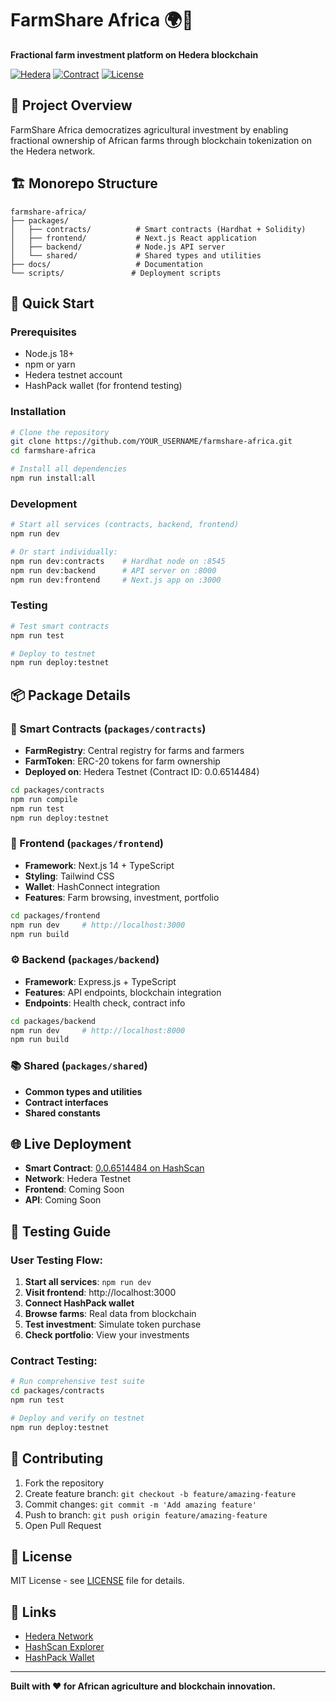 # FarmShare Africa 🌍🚜

**Fractional farm investment platform on Hedera blockchain**

[![Hedera](https://img.shields.io/badge/Hedera-Testnet-green)](https://hashscan.io/testnet)
[![Contract](https://img.shields.io/badge/Contract-0.0.6514484-blue)](https://hashscan.io/testnet/contract/0xa21818c469dee8788c2a3c77b68817afd33aa5f3)
[![License](https://img.shields.io/badge/license-MIT-blue.svg)](LICENSE)

## 🎯 Project Overview

FarmShare Africa democratizes agricultural investment by enabling fractional ownership of African farms through blockchain tokenization on the Hedera network.

## 🏗 Monorepo Structure

```
farmshare-africa/
├── packages/
│   ├── contracts/          # Smart contracts (Hardhat + Solidity)
│   ├── frontend/           # Next.js React application  
│   ├── backend/            # Node.js API server
│   └── shared/             # Shared types and utilities
├── docs/                   # Documentation
└── scripts/               # Deployment scripts
```

## 🚀 Quick Start

### Prerequisites
- Node.js 18+
- npm or yarn
- Hedera testnet account
- HashPack wallet (for frontend testing)

### Installation
```bash
# Clone the repository
git clone https://github.com/YOUR_USERNAME/farmshare-africa.git
cd farmshare-africa

# Install all dependencies
npm run install:all
```

### Development
```bash
# Start all services (contracts, backend, frontend)
npm run dev

# Or start individually:
npm run dev:contracts    # Hardhat node on :8545
npm run dev:backend      # API server on :8000  
npm run dev:frontend     # Next.js app on :3000
```

### Testing
```bash
# Test smart contracts
npm run test

# Deploy to testnet
npm run deploy:testnet
```

## 📦 Package Details

### 🔗 Smart Contracts (`packages/contracts`)
- **FarmRegistry**: Central registry for farms and farmers
- **FarmToken**: ERC-20 tokens for farm ownership
- **Deployed on**: Hedera Testnet (Contract ID: 0.0.6514484)

```bash
cd packages/contracts
npm run compile
npm run test
npm run deploy:testnet
```

### 🎨 Frontend (`packages/frontend`)
- **Framework**: Next.js 14 + TypeScript
- **Styling**: Tailwind CSS
- **Wallet**: HashConnect integration
- **Features**: Farm browsing, investment, portfolio

```bash
cd packages/frontend
npm run dev     # http://localhost:3000
npm run build
```

### ⚙️ Backend (`packages/backend`)
- **Framework**: Express.js + TypeScript
- **Features**: API endpoints, blockchain integration
- **Endpoints**: Health check, contract info

```bash
cd packages/backend
npm run dev     # http://localhost:8000
npm run build
```

### 📚 Shared (`packages/shared`)
- **Common types and utilities**
- **Contract interfaces**
- **Shared constants**

## 🌐 Live Deployment

- **Smart Contract**: [0.0.6514484 on HashScan](https://hashscan.io/testnet/contract/0xa21818c469dee8788c2a3c77b68817afd33aa5f3)
- **Network**: Hedera Testnet
- **Frontend**: Coming Soon
- **API**: Coming Soon

## 🧪 Testing Guide

### User Testing Flow:
1. **Start all services**: `npm run dev`
2. **Visit frontend**: http://localhost:3000
3. **Connect HashPack wallet**
4. **Browse farms**: Real data from blockchain
5. **Test investment**: Simulate token purchase
6. **Check portfolio**: View your investments

### Contract Testing:
```bash
# Run comprehensive test suite
cd packages/contracts
npm run test

# Deploy and verify on testnet
npm run deploy:testnet
```

## 🤝 Contributing

1. Fork the repository
2. Create feature branch: `git checkout -b feature/amazing-feature`
3. Commit changes: `git commit -m 'Add amazing feature'`
4. Push to branch: `git push origin feature/amazing-feature`
5. Open Pull Request

## 📄 License

MIT License - see [LICENSE](LICENSE) file for details.

## 🔗 Links

- [Hedera Network](https://hedera.com)
- [HashScan Explorer](https://hashscan.io/testnet)
- [HashPack Wallet](https://www.hashpack.app/)

---

**Built with ❤️ for African agriculture and blockchain innovation.**
